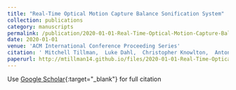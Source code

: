 ```yaml
---
title: "Real-Time Optical Motion Capture Balance Sonification System"
collection: publications
category: manuscripts
permalink: /publication/2020-01-01-Real-Time-Optical-Motion-Capture-Balance-Sonification-System
date: 2020-01-01
venue: 'ACM International Conference Proceeding Series'
citation: ' Mitchell Tillman,  Luke Dahl,  Christopher Knowlton,  Antonia Zaferiou, &quot;Real-Time Optical Motion Capture Balance Sonification System.&quot; ACM International Conference Proceeding Series, 2020.'
paperurl: http://mtillman14.github.io/files/2020-01-01-Real-Time-Optical-Motion-Capture-Balance-Sonification-System.pdf
---
```

Use [Google Scholar](https://scholar.google.com/scholar?q=Real+Time+Optical+Motion+Capture+Balance+Sonification+System){:target="_blank"} for full citation